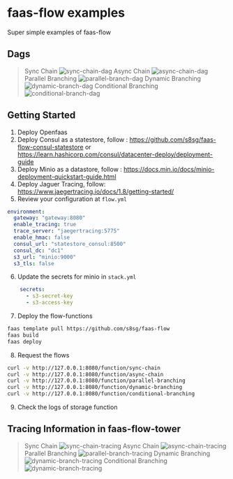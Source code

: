 # faas-flow examples
Super simple examples of faas-flow

## Dags
> Sync Chain
![sync-chain-dag](sync-chain-dag.png)
> Async Chain
![async-chain-dag](async-chain-dag.png)
> Parallel Branching
![parallel-branch-dag](parallel-branch-dag.png)
> Dynamic Branching
![dynamic-branch-dag](dynamic-branch-dag.png)
> Conditional Branching 
![conditional-branch-dag](conditional-branch-dag.png)

## Getting Started 
1. Deploy Openfaas
2. Deploy Consul as a statestore, follow : https://github.com/s8sg/faas-flow-consul-statestore or
https://learn.hashicorp.com/consul/datacenter-deploy/deployment-guide
3. Deploy Minio as a datastore, follow : https://docs.min.io/docs/minio-deployment-quickstart-guide.html
4. Deploy Jaguer Tracing, follow: https://www.jaegertracing.io/docs/1.8/getting-started/
5. Review your configuration at `flow.yml`
```yml
environment:
  gateway: "gateway:8080"
  enable_tracing: true
  trace_server: "jaegertracing:5775"  
  enable_hmac: false
  consul_url: "statestore_consul:8500"
  consul_dc: "dc1"
  s3_url: "minio:9000"
  s3_tls: false
```
6. Update the secrets for minio in `stack.yml`
```yml
    secrets:
      - s3-secret-key
      - s3-access-key
``` 
7. Deploy the flow-functions
```bash
faas template pull https://github.com/s8sg/faas-flow
faas build
faas deploy
```
8. Request the flows
```bash
curl -v http://127.0.0.1:8080/function/sync-chain
curl -v http://127.0.0.1:8080/function/async-chain
curl -v http://127.0.0.1:8080/function/parallel-branching
curl -v http://127.0.0.1:8080/function/dynamic-branching
curl -v http://127.0.0.1:8080/function/conditional-branching
``` 
9. Check the logs of storage function

## Tracing Information in faas-flow-tower
> Sync Chain 
![sync-chain-tracing](sync-chain-racing.png)
> Async Chain
![async-chain-tracing](async-chain-tracing.png)
> Parallel Branching
![parallel-branch-tracing](parallel-branch-tracing.png)
> Dynamic Branching
![dynamic-branch-tracing](dynamic-branch-tracing.png)
> Conditional Branching
![dynamic-branch-tracing](conditional-branch-tracing.png)
